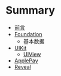 # Summary

* [前言](README.md)
* [Foundation]()
  - 基本数据
* [UIKit]()
  - [UIView](UIKit/UIView.md)
* [ApplePay](Other/ApplePay.md)
* [Reveal](Other/Reveal.md)
